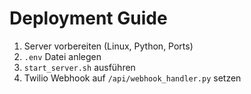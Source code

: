 # Deployment Guide

1. Server vorbereiten (Linux, Python, Ports)
2. `.env` Datei anlegen
3. `start_server.sh` ausführen
4. Twilio Webhook auf `/api/webhook_handler.py` setzen